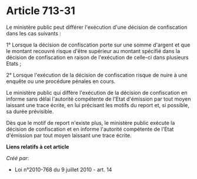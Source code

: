# Article 713-31

Le ministère public peut différer l'exécution d'une décision de confiscation dans les cas suivants : 

1° Lorsque la décision de confiscation porte sur une somme d'argent et que le montant recouvré risque d'être supérieur au
montant spécifié dans la décision de confiscation en raison de l'exécution de celle-ci dans plusieurs Etats ; 

2° Lorsque l'exécution de la décision de confiscation risque de nuire à une enquête ou une procédure pénales en cours. 

Le ministère public qui diffère l'exécution de la décision de confiscation en informe sans délai l'autorité compétente de
l'Etat d'émission par tout moyen laissant une trace écrite, en lui précisant les motifs du report et, si possible, sa durée
prévisible. 

Dès que le motif de report n'existe plus, le ministère public exécute la décision de confiscation et en informe l'autorité
compétente de l'Etat d'émission par tout moyen laissant une trace écrite.

**Liens relatifs à cet article**

_Créé par_:

  - Loi n°2010-768 du 9 juillet 2010 - art. 14
